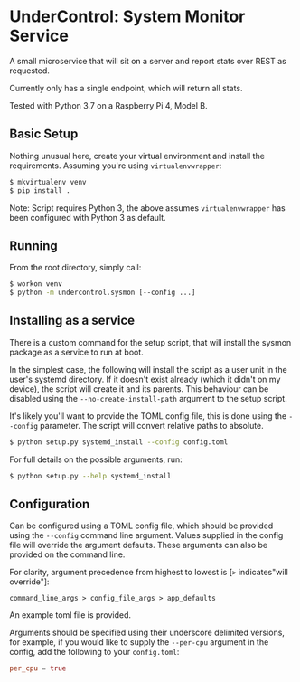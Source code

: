 # UnderControl: System Monitor Service

A small microservice that will sit on a server and report stats over REST as
requested.

Currently only has a single endpoint, which will return all stats.

Tested with Python 3.7 on a Raspberry Pi 4, Model B.

## Basic Setup

Nothing unusual here, create your virtual environment and install the
requirements. Assuming you're using `virtualenvwrapper`:

```bash
$ mkvirtualenv venv
$ pip install .
```

Note: Script requires Python 3, the above assumes `virtualenvwrapper` has
been configured with Python 3 as default.

## Running

From the root directory, simply call:

```bash
$ workon venv
$ python -m undercontrol.sysmon [--config ...]
```

## Installing as a service
There is a custom command for the setup script, that will install the sysmon
package as a service to run at boot.

In the simplest case, the following will install the script as a user unit
in the user's systemd directory. If it doesn't exist already (which it didn't
on my device), the script will create it and its parents. This behaviour
can be disabled using the `--no-create-install-path` argument to the setup
script.

It's likely you'll want to provide the TOML config file, this is done using
the `--config` parameter. The script will convert relative paths to absolute.

```bash
$ python setup.py systemd_install --config config.toml
```

For full details on the possible arguments, run:

```bash
$ python setup.py --help systemd_install
```

## Configuration
Can be configured using a TOML config file, which should be provided using the
`--config` command line argument. Values supplied in the config file will
override the argument defaults. These arguments can also be provided on the
command line.

For clarity, argument precedence from highest to lowest is [`>` indicates"will
override"]:

```
command_line_args > config_file_args > app_defaults
```

An example toml file is provided.

Arguments should be specified using their underscore delimited versions, for
example, if you would like to supply the `--per-cpu` argument in the config,
add the following to your `config.toml`:

```toml
per_cpu = true
```
